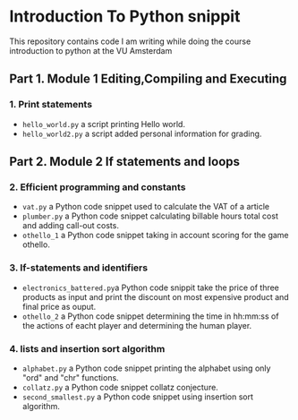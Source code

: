 # Introduction To Python snippit
This repository contains code I am writing while doing the course introduction to python at the VU Amsterdam

## Part 1. Module 1 Editing,Compiling and Executing

### 1. Print statements 

- `hello_world.py` a script printing Hello world.
- `hello_world2.py` a script added personal information for grading.

## Part 2. Module 2 If statements and loops

### 2. Efficient programming and constants 

- `vat.py` a Python code snippet used to calculate the VAT of a article
- `plumber.py` a Python code snippet calculating billable hours total cost and adding call-out costs.
- `othello_1` a Python code snippet taking in account scoring for the game othello.
### 3. If-statements and identifiers

- `electronics_battered.py`a Python code snippit take the price of three products as input and print the discount on most expensive product and final price as ouput.
- `othello_2` a Python code snippet determining the time in hh:mm:ss of the actions of eacht player and determining the human player. 

### 4. lists and insertion sort algorithm

- `alphabet.py` a Python code snippet printing the alphabet using only "ord" and "chr" functions. 
- `collatz.py` a Python code snippet collatz conjecture.  
- `second_smallest.py` a Python code snippet using insertion sort algorithm.



